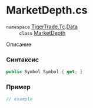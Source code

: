 
# MarketDepth.cs
`namespace` [TigerTrade.Tc](../../../../TigerTrade.Tc.md).[Data](../../../../TigerTrade.Tc/Data.md)  
&nbsp;&nbsp;&nbsp;&nbsp;&nbsp;&nbsp;&nbsp;&nbsp;&nbsp;`class` [MarketDepth](../../MarketDepth.cs.md)

Описание

### Синтаксис
```csharp
public Symbol Symbol { get; }
```
### Пример  
```csharp
// example
```
